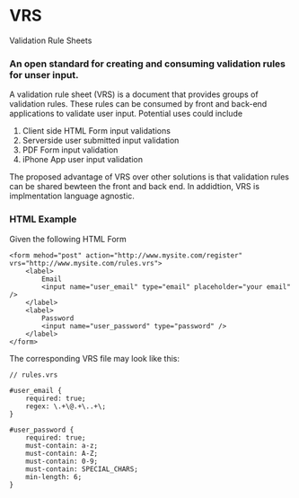 # VRS
Validation Rule Sheets

### An open standard for creating and consuming validation rules for unser input. 

A validation rule sheet (VRS) is a document that provides groups of validation rules. These rules can be consumed by front and back-end applications to validate user input. Potential uses could include

1. Client side HTML Form input validations
2. Serverside user submitted input validation
3. PDF Form input validation
4. iPhone App user input validation 

The proposed advantage of VRS over other solutions is that validation rules can be shared bewteen the front and back end. In addidtion, VRS is implmentation language agnostic.

### HTML Example

Given the following HTML Form

```
<form mehod="post" action="http://www.mysite.com/register" vrs="http://www.mysite.com/rules.vrs">
	<label>
		Email
		<input name="user_email" type="email" placeholder="your email" />
	</label>
	<label>
		Password
		<input name="user_password" type="password" />
	</label>
</form>
```

The corresponding VRS file may look like this:

	// rules.vrs

	#user_email {
		required: true;
		regex: \.+\@.+\..+\;
	}
	
	#user_password {
		required: true;
		must-contain: a-z;
		must-contain: A-Z;
		must-contain: 0-9;
		must-contain: SPECIAL_CHARS;
		min-length: 6;
	}
	
